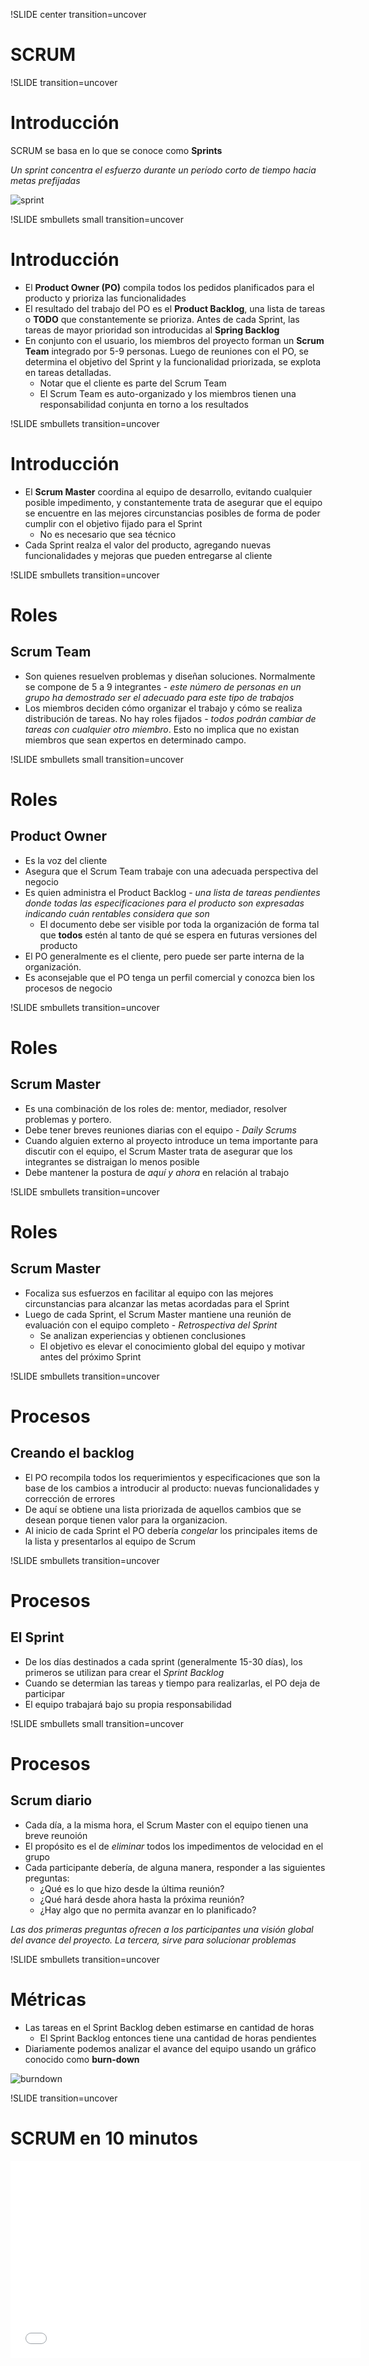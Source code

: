 !SLIDE center transition=uncover
# SCRUM

!SLIDE transition=uncover
# Introducción 
SCRUM se basa en lo que se conoce como **Sprints**

*Un sprint concentra el esfuerzo durante un período corto de tiempo hacia metas
prefijadas*

![sprint](10-scrum-01.png)

!SLIDE smbullets small transition=uncover
# Introducción
* El **Product Owner (PO)** compila todos los pedidos planificados para el producto y
  prioriza las funcionalidades
* El resultado del trabajo del PO es el **Product Backlog**, una lista de tareas
  o **TODO** que constantemente se prioriza. Antes de cada Sprint, las tareas de
mayor prioridad son introducidas al **Spring Backlog**
* En conjunto con el usuario, los miembros del proyecto forman un **Scrum Team**
  integrado por 5-9 personas. Luego de reuniones con el PO, se determina el
objetivo del Sprint y la funcionalidad priorizada, se explota en tareas
detalladas.
  * Notar que el cliente es parte del Scrum Team
  * El Scrum Team es auto-organizado y los miembros tienen una
responsabilidad conjunta en torno a los resultados

!SLIDE smbullets transition=uncover
# Introducción
* El **Scrum Master** coordina al equipo de desarrollo, evitando cualquier
  posible impedimento, y constantemente trata de asegurar que el equipo se
encuentre en las mejores circunstancias posibles de forma de poder cumplir con
el objetivo fijado para el Sprint
  * No es necesario que sea técnico
* Cada Sprint realza el valor del producto, agregando nuevas funcionalidades y
  mejoras que pueden entregarse al cliente

!SLIDE smbullets transition=uncover
# Roles
## Scrum Team
* Son quienes resuelven problemas y diseñan soluciones. Normalmente se compone de
5 a 9 integrantes - *este número de personas en un grupo ha demostrado ser el
adecuado para este tipo de trabajos*
* Los miembros deciden cómo organizar el trabajo y cómo se realiza distribución
  de tareas. No hay roles fijados - *todos podrán cambiar de tareas con
cualquier otro miembro*. Esto no implica que no existan miembros que sean
expertos en determinado campo.

!SLIDE smbullets small transition=uncover
# Roles
## Product Owner
* Es la voz del cliente
* Asegura que el Scrum Team trabaje con una adecuada perspectiva del negocio
* Es quien administra el Product Backlog - *una lista de tareas pendientes donde
  todas las especificaciones para el producto son expresadas indicando cuán
rentables considera que son*
  * El documento debe ser visible por toda la organización de forma tal que
    **todos** estén al tanto de qué se espera en futuras versiones del producto
* El PO generalmente es el cliente, pero puede ser parte interna de la
  organización. 
* Es aconsejable que el PO tenga un perfil comercial y conozca bien los procesos
  de negocio

!SLIDE smbullets transition=uncover
# Roles
## Scrum Master
* Es una combinación de los roles de: mentor, mediador, resolver problemas y portero.
* Debe tener breves reuniones diarias con el equipo - *Daily Scrums*
* Cuando alguien externo al proyecto introduce un tema importante para discutir
  con el equipo, el Scrum Master trata de asegurar que los integrantes se distraigan 
  lo menos posible
* Debe mantener la postura de *aquí y ahora* en relación al trabajo

!SLIDE smbullets transition=uncover
# Roles
## Scrum Master
* Focaliza sus esfuerzos en facilitar al equipo con las mejores circunstancias
  para alcanzar las metas acordadas para el Sprint
* Luego de cada Sprint, el Scrum Master mantiene una reunión de evaluación con
  el equipo completo - *Retrospectiva del Sprint*
  * Se analizan experiencias y obtienen conclusiones
  * El objetivo es elevar el conocimiento global del equipo y motivar antes del
    próximo Sprint

!SLIDE smbullets transition=uncover
# Procesos
## Creando el backlog
* El PO recompila todos los requerimientos y especificaciones que son la base
  de los cambios a introducir al producto: nuevas funcionalidades y corrección
de errores
* De aquí se obtiene una lista priorizada de aquellos cambios que se desean
  porque tienen valor para la organizacion.
* Al inicio de cada Sprint el PO debería *congelar* los principales items de la
  lista y presentarlos al equipo de Scrum

!SLIDE smbullets transition=uncover
# Procesos
## El Sprint
* De los días destinados a cada sprint (generalmente 15-30 días), los primeros
  se utilizan para crear el *Sprint Backlog*
* Cuando se determian las tareas y tiempo para realizarlas, el PO deja de
  participar
* El equipo trabajará bajo su propia responsabilidad

!SLIDE smbullets small transition=uncover
# Procesos
## Scrum diario
* Cada día, a la misma hora, el Scrum Master con el equipo tienen una breve
  reunoión
* El propósito es el de *eliminar* todos los impedimentos de velocidad en el
  grupo
* Cada participante debería, de alguna manera, responder a las siguientes
  preguntas:
  * ¿Qué es lo que hizo desde la última reunión?
  * ¿Qué hará desde ahora hasta la próxima reunión?
  * ¿Hay algo que no permita avanzar en lo planificado?

*Las dos primeras preguntas ofrecen a los participantes una visión global del
avance del proyecto. La tercera, sirve para solucionar problemas*

!SLIDE smbullets transition=uncover
# Métricas
* Las tareas en el Sprint Backlog deben estimarse en cantidad de horas
  * El Sprint Backlog entonces tiene una cantidad de horas pendientes
* Diariamente podemos analizar el avance del equipo usando un gráfico conocido
  como **burn-down**

![burndown](10-scrum-02.png)

!SLIDE  transition=uncover
# SCRUM en 10 minutos
<center>
<iframe width="560" height="315" src="//www.youtube.com/embed/XU0llRltyFM"
frameborder="0" allowfullscreen></iframe>
</center>
